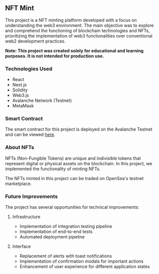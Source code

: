 ## NFT Mint

This project is a NFT minting platform developed with a focus on understanding the web3 environment. The main objective was to explore and comprehend the functioning of blockchain technologies and NFTs, prioritizing the implementation of web3 functionalities over conventional web2 development practices.

**Note: This project was created solely for educational and learning purposes. It is not intended for production use.**

### Technologies Used

- React
- Next.js
- Solidity
- Web3.js
- Avalanche Network (Testnet)
- MetaMask

### Smart Contract

The smart contract for this project is deployed on the Avalanche Testnet and can be viewed [here](https://testnet.snowtrace.io/address/0xf33b1b4Cb3afe064291d365534AB8822eE7BdD08/contract/43113/code).

### About NFTs

NFTs (Non-Fungible Tokens) are unique and indivisible tokens that represent digital or physical assets on the blockchain. In this project, we implemented the functionality of minting NFTs. 

The NFTs minted in this project can be traded on OpenSea's testnet marketplace.

### Future Improvements

The project has several opportunities for technical improvements:

1. Infrastructure

   - Implementation of integration testing pipeline
   - Implementation of end-to-end tests
   - Automated deployment pipeline

2. Interface
   - Replacement of alerts with toast notifications
   - Implementation of confirmation modals for important actions
   - Enhancement of user experience for different application states